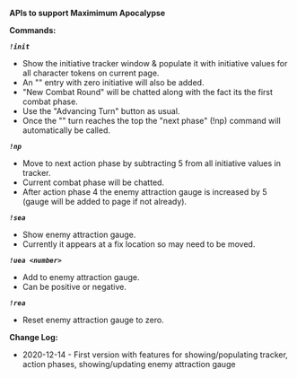 **APIs to support Maximimum Apocalypse**

**Commands:**  
  
***`!init`***
- Show the initiative tracker window & populate it with initiative values for all character tokens on current page.
- An "<end of phase>" entry with zero initiative will also be added.
- "New Combat Round" will be chatted along with the fact its the first combat phase.
- Use the "Advancing Turn" button as usual.
- Once the "<end of phase>" turn reaches the top the "next phase" (!np) command will automatically be called.
  
***`!np`***
- Move to next action phase by subtracting 5 from all initiative values in tracker.
- Current combat phase will be chatted.
- After action phase 4 the enemy attraction gauge is increased by 5 (gauge will be added to page if not already).
  
***`!sea`***
- Show enemy attraction gauge.
- Currently it appears at a fix location so may need to be moved.

***`!uea <number>`***
- Add <number> to enemy attraction gauge.
- Can be positive or negative.

***`!rea`***
- Reset enemy attraction gauge to zero.
  
**Change Log:**  
* 2020-12-14 - First version with features for showing/populating tracker, action phases, showing/updating enemy attraction gauge
